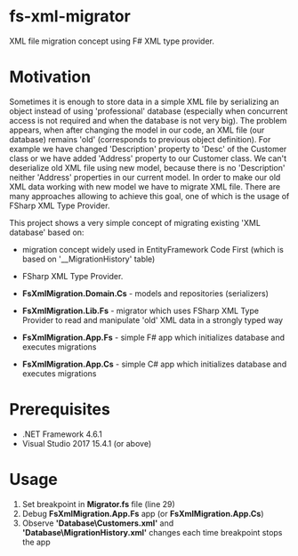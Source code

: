 # fs-xml-migrator
XML file migration concept using F# XML type provider.

# Motivation
Sometimes it is enough to store data in a simple XML file by serializing an object instead of using 'professional' database (especially when concurrent access is not required and when the database is not very big). The problem appears, when after changing the model in our code, an XML file (our database) remains 'old' (corresponds to previous object definition). For example we have changed 'Description' property to 'Desc' of the Customer class or we have added 'Address' property to our Customer class. We can't deserialize old XML file using new model, because there is no 'Description' neither 'Address' properties in our current model. In order to make our old XML data working with new model we have to migrate XML file. There are many approaches allowing to achieve this goal, one of which is the usage of FSharp XML Type Provider.

This project shows a very simple concept of migrating existing 'XML database' based on:
* migration concept widely used in EntityFramework Code First (which is based on '__MigrationHistory' table) 
* FSharp XML Type Provider.

* **FsXmlMigration.Domain.Cs** - models and repositories (serializers)
* **FsXmlMigration.Lib.Fs** - migrator which uses FSharp XML Type Provider to read and manipulate 'old' XML data in a strongly typed way
* **FsXmlMigration.App.Fs** - simple F# app which initializes database and executes migrations
* **FsXmlMigration.App.Cs** - simple C# app which initializes database and executes migrations

# Prerequisites
- .NET Framework 4.6.1
- Visual Studio 2017 15.4.1 (or above)

# Usage
1. Set breakpoint in **Migrator.fs** file (line 29)
2. Debug **FsXmlMigration.App.Fs** app (or **FsXmlMigration.App.Cs**)
3. Observe **'Database\Customers.xml'** and **'Database\MigrationHistory.xml'** changes each time breakpoint stops the app



